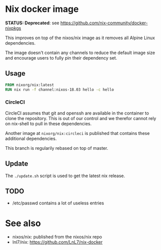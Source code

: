 # Nix docker image

**STATUS: Deprecated**: see https://github.com/nix-community/docker-nixpkgs

This improves on top of the nixos/nix image as it removes all Alpine Linux
dependencies.

The image doesn't contain any channels to reduce the default image size and
encourage users to fully pin their dependency set.

## Usage

```Dockerfile
FROM nixorg/nix:latest
RUN nix run -f channel:nixos-18.03 hello -c hello
```

### CircleCI

CircleCI assumes that git and openssh are available in the container to clone the repository. This is out of our control and we therefor cannot rely on nix-shell to pull in these dependencies.

Another image at `nixorg/nix:circleci` is published that contains these additional dependencies.

This branch is regularily rebased on top of master.

## Update

The `./update.sh` script is used to get the latest nix release.

## TODO

* /etc/passwd contains a lot of useless entries

# See also

* nixos/nix: published from the nixos/nix repo
* lnl7/nix: https://github.com/LnL7/nix-docker
